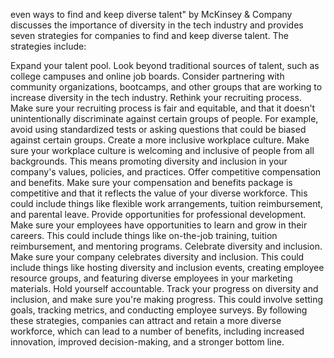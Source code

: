 even ways to find and keep diverse talent" by McKinsey & Company discusses the importance of diversity in the tech industry and provides seven strategies for companies to find and keep diverse talent. The strategies include:

Expand your talent pool. Look beyond traditional sources of talent, such as college campuses and online job boards. Consider partnering with community organizations, bootcamps, and other groups that are working to increase diversity in the tech industry.
Rethink your recruiting process. Make sure your recruiting process is fair and equitable, and that it doesn't unintentionally discriminate against certain groups of people. For example, avoid using standardized tests or asking questions that could be biased against certain groups.
Create a more inclusive workplace culture. Make sure your workplace culture is welcoming and inclusive of people from all backgrounds. This means promoting diversity and inclusion in your company's values, policies, and practices.
Offer competitive compensation and benefits. Make sure your compensation and benefits package is competitive and that it reflects the value of your diverse workforce. This could include things like flexible work arrangements, tuition reimbursement, and parental leave.
Provide opportunities for professional development. Make sure your employees have opportunities to learn and grow in their careers. This could include things like on-the-job training, tuition reimbursement, and mentoring programs.
Celebrate diversity and inclusion. Make sure your company celebrates diversity and inclusion. This could include things like hosting diversity and inclusion events, creating employee resource groups, and featuring diverse employees in your marketing materials.
Hold yourself accountable. Track your progress on diversity and inclusion, and make sure you're making progress. This could involve setting goals, tracking metrics, and conducting employee surveys.
By following these strategies, companies can attract and retain a more diverse workforce, which can lead to a number of benefits, including increased innovation, improved decision-making, and a stronger bottom line.

